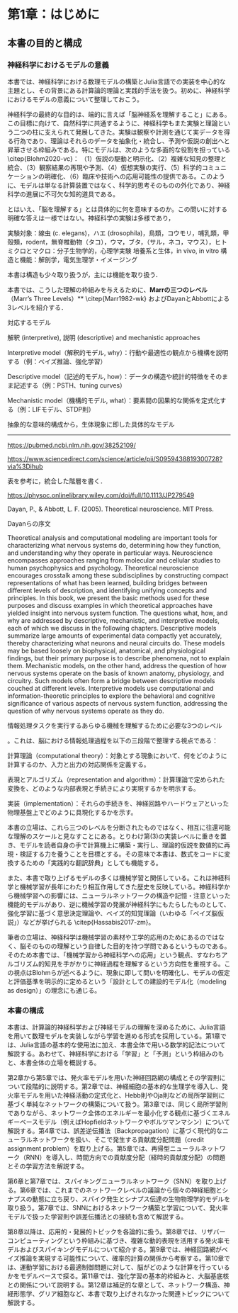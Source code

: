 # 第1章：はじめに
## 本書の目的と構成
### 神経科学におけるモデルの意義
本書では、神経科学における数理モデルの構築とJulia言語での実装を中心的な主題とし、その背景にある計算論的理論と実践的手法を扱う。初めに、神経科学におけるモデルの意義について整理しておこう。

神経科学の最終的な目的は、端的に言えば「脳神経系を理解すること」にある。この目標に向けて、自然科学に共通するように、神経科学もまた実験と理論という二つの柱に支えられて発展してきた。実験は観察や計測を通じて実データを得る行為であり、理論はそれらのデータを抽象化・統合し、予測や仮説の創出へと昇華させる枠組みである。特にモデルは、次のような多面的な役割を担っている \citep{Blohm2020-vc}：
（1）仮説の駆動と明示化、（2）複雑な知見の整理と統合、（3）観察結果の再現や予測、（4）仮想実験の実行、（5）科学的コミュニケーションの明確化、（6）臨床や技術への応用可能性の提供である。このように、モデルは単なる計算装置ではなく、科学的思考そのものの外化であり、神経科学の進展に不可欠な知的道具である。

とはいえ、「脳を理解する」とは具体的に何を意味するのか。この問いに対する明確な答えは一様ではない。神経科学の実験は多様であり，

実験対象：線虫 (c. elegans)，ハエ (drosophila)，鳥類，コウモリ，哺乳類，甲殻類，rodent，無脊椎動物（タコ），ウマ，ブタ，（サル，ネコ，マウス），ヒト
ミクロとマクロ：分子生物学的，心理学実験
培養系と生体，in vivo, in vitro
構造と機能：解剖学，電気生理学・イメージング

本書は構造も少々取り扱うが，主には機能を取り扱う．

本書では、こうした理解の枠組みを与えるために、**Marrの三つのレベル**（Marr’s Three Levels）** \citep{Marr1982-wk} およびDayanとAbbottによる3レベルを紹介する．

対応するモデル


解釈 (interpretive), 説明 (descriptive)  and mechanistic approaches


Interpretive model（解釈的モデル, why）：行動や最適性の観点から機構を説明する（例：ベイズ推論、強化学習）

Descriptive model（記述的モデル, how）：データの構造や統計的特徴をそのまま記述する（例：PSTH、tuning curves）

Mechanistic model（機構的モデル, what）：要素間の因果的な関係を定式化する（例：LIFモデル、STDP則）

抽象的な意味的構成から，生体現象に即した具体的なモデル





---

https://pubmed.ncbi.nlm.nih.gov/38252109/

https://www.sciencedirect.com/science/article/pii/S0959438819300728?via%3Dihub

表を参考に，統合した階層を書く．

https://physoc.onlinelibrary.wiley.com/doi/full/10.1113/JP279549

Dayan, P., & Abbott, L. F. (2005). Theoretical neuroscience. MIT Press.

Dayanらの序文

Theoretical analysis and computational modeling are important tools for characterizing what nervous systems do, determining how they function, and understanding why they operate in particular ways. Neuroscience encompasses approaches ranging from molecular and cellular studies to human psychophysics and psychology. Theoretical neuroscience encourages crosstalk among these subdisciplines by constructing compact representations of what has been learned, building bridges between different levels of description, and identifying unifying concepts and principles. In this book, we present the basic methods used for these purposes and discuss examples in which theoretical approaches have yielded insight into nervous system function. The questions what, how, and why are addressed by descriptive, mechanistic, and interpretive models, each of which we discuss in the following chapters. Descriptive models summarize large amounts of experimental data compactly yet accurately, thereby characterizing what neurons and neural circuits do. These models may be based loosely on biophysical, anatomical, and physiological findings, but their primary purpose is to describe phenomena, not to explain them. Mechanistic models, on the other hand, address the question of how nervous systems operate on the basis of known anatomy, physiology, and circuitry. Such models often form a bridge between descriptive models couched at different levels. Interpretive models use computational and information-theoretic principles to explore the behavioral and cognitive significance of various aspects of nervous system function, addressing the question of why nervous systems operate as they do.

情報処理タスクを実行するあらゆる機械を理解するために必要な3つのレベル



。これは、脳における情報処理過程を以下の三段階で整理する視点である：

計算理論（computational theory）：対象とする現象において、何をどのように計算するのか、入力と出力の対応関係を定義する。

表現とアルゴリズム（representation and algorithm）：計算理論で定められた変換を、どのような内部表現と手続きにより実現するかを明示する。

実装（implementation）：それらの手続きを、神経回路やハードウェアといった物理基盤上でどのように具現化するかを示す。

本書の立場は、これら三つのレベルを分断されたものではなく、相互に往還可能な理解のスケールと見なすことにある。とりわけ第(3)の実装レベルに重きを置き、モデルを読者自身の手で計算機上に構築・実行し、理論的仮説を数値的に再現・検証する力を養うことを目標とする。その意味で本書は、数式をコードに変換するための「実践的な翻訳辞典」としても機能する。

また、本書で取り上げるモデルの多くは機械学習と関係している。これは神経科学と機械学習が長年にわたり相互作用してきた歴史を反映している。神経科学から機械学習への影響には、ニューラルネットワークの構造や記憶・注意といった機能的モデルがあり、逆に機械学習の発展が神経科学にもたらしたものとして、強化学習に基づく意思決定理論や、ベイズ的知覚理論（いわゆる「ベイズ脳仮説」）などが挙げられる \citep{Hassabis2017-zm}。

筆者の立場は、神経科学は機械学習の素材や工学的応用のためにあるのではなく、脳そのものの理解という自律した目的を持つ学問であるというものである。そのため本書では、「機械学習から神経科学への応用」という観点、すなわちアルゴリズム的知見を手がかりに神経過程を理解するという方向性を重視する。この視点はBlohmらが述べるように、現象に即して問いを明確化し、モデルの仮定と評価基準を明示的に定めるという「設計としての建設的モデル化（modeling as design）」の理念にも通じる。



### 本書の構成
本書は、計算論的神経科学および神経モデルの理解を深めるために、Julia言語を用いて数理モデルを実装しながら学習を進める形式を採用している。第1章では、Julia言語の基本的な使用法に加え、本書全体で用いる数学的記法について解説する。あわせて、神経科学における「学習」と「予測」という枠組みのもと、本書全体の立場を概説する。

第2章から第5章では、発火率モデルを用いた神経回路網の構成とその学習則について段階的に説明する。第2章では、神経細胞の基本的な生理学を導入し、発火率モデルを用いた神経活動の定式化と、Hebb則やOja則などの局所学習則に基づく単純なネットワークの構築について扱う。第3章では、同じく局所学習則でありながら、ネットワーク全体のエネルギーを最小化する観点に基づくエネルギーベースモデル（例えばHopfieldネットワークやボルツマンマシン）について解説する。第4章では、誤差逆伝播法（Backpropagation）に基づく現代的なニューラルネットワークを扱い、そこで発生する貢献度分配問題（credit assignment problem）を取り上げる。第5章では、再帰型ニューラルネットワーク（RNN）を導入し、時間方向での貢献度分配（経時的貢献度分配）の問題とその学習方法を解説する。

第6章と第7章では、スパイキングニューラルネットワーク（SNN）を取り上げる。第6章では、これまでのネットワークレベルの議論から個々の神経細胞とシナプスの動態に立ち戻り、スパイク発生とシナプス伝達の生物物理学的モデルを取り扱う。第7章では、SNNにおけるネットワーク構築と学習について、発火率モデルで扱った学習則や誤差伝播法との接続も含めて解説する。

第8章以降は、応用的・発展的トピックを各論的に扱う。第8章では、リザバーコンピューティングという枠組みに基づき、複雑な動的表現を活用する発火率モデルおよびスパイキングモデルについて紹介する。第9章では、神経回路網がベイズ推論を実現する可能性について、確率的計算の関係から考察する。第10章では、運動学習における最適制御問題に対して、脳がどのような計算を行っているかをモデルベースで探る。第11章では、強化学習の基本的枠組みと、大脳基底核との関係について説明する。第12章は補足的な章として、ネットワーク構造、神経形態学、グリア細胞など、本書で取り上げきれなかった関連トピックについて解説する。
